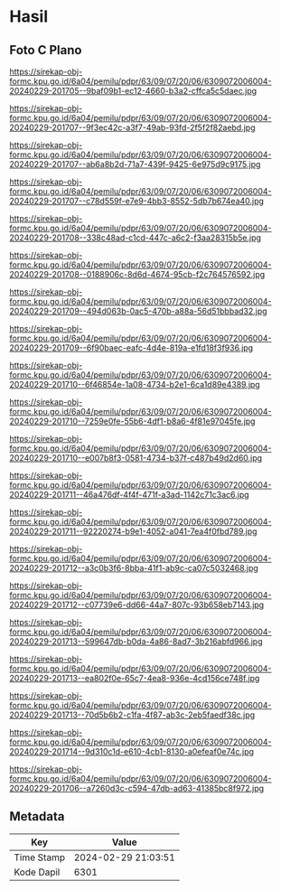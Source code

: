 # Hasil

## Foto C Plano

https://sirekap-obj-formc.kpu.go.id/6a04/pemilu/pdpr/63/09/07/20/06/6309072006004-20240229-201705--9baf09b1-ec12-4660-b3a2-cffca5c5daec.jpg

https://sirekap-obj-formc.kpu.go.id/6a04/pemilu/pdpr/63/09/07/20/06/6309072006004-20240229-201707--9f3ec42c-a3f7-49ab-93fd-2f5f2f82aebd.jpg

https://sirekap-obj-formc.kpu.go.id/6a04/pemilu/pdpr/63/09/07/20/06/6309072006004-20240229-201707--ab6a8b2d-71a7-439f-9425-6e975d9c9175.jpg

https://sirekap-obj-formc.kpu.go.id/6a04/pemilu/pdpr/63/09/07/20/06/6309072006004-20240229-201707--c78d559f-e7e9-4bb3-8552-5db7b674ea40.jpg

https://sirekap-obj-formc.kpu.go.id/6a04/pemilu/pdpr/63/09/07/20/06/6309072006004-20240229-201708--338c48ad-c1cd-447c-a6c2-f3aa28315b5e.jpg

https://sirekap-obj-formc.kpu.go.id/6a04/pemilu/pdpr/63/09/07/20/06/6309072006004-20240229-201708--0188906c-8d6d-4674-95cb-f2c764576592.jpg

https://sirekap-obj-formc.kpu.go.id/6a04/pemilu/pdpr/63/09/07/20/06/6309072006004-20240229-201709--494d063b-0ac5-470b-a88a-56d51bbbad32.jpg

https://sirekap-obj-formc.kpu.go.id/6a04/pemilu/pdpr/63/09/07/20/06/6309072006004-20240229-201709--6f90baec-eafc-4d4e-819a-e1fd18f3f936.jpg

https://sirekap-obj-formc.kpu.go.id/6a04/pemilu/pdpr/63/09/07/20/06/6309072006004-20240229-201710--6f46854e-1a08-4734-b2e1-6ca1d89e4389.jpg

https://sirekap-obj-formc.kpu.go.id/6a04/pemilu/pdpr/63/09/07/20/06/6309072006004-20240229-201710--7259e0fe-55b6-4df1-b8a6-4f81e97045fe.jpg

https://sirekap-obj-formc.kpu.go.id/6a04/pemilu/pdpr/63/09/07/20/06/6309072006004-20240229-201710--e007b8f3-0581-4734-b37f-c487b49d2d60.jpg

https://sirekap-obj-formc.kpu.go.id/6a04/pemilu/pdpr/63/09/07/20/06/6309072006004-20240229-201711--46a476df-4f4f-471f-a3ad-1142c71c3ac6.jpg

https://sirekap-obj-formc.kpu.go.id/6a04/pemilu/pdpr/63/09/07/20/06/6309072006004-20240229-201711--92220274-b9e1-4052-a041-7ea4f0fbd789.jpg

https://sirekap-obj-formc.kpu.go.id/6a04/pemilu/pdpr/63/09/07/20/06/6309072006004-20240229-201712--a3c0b3f6-8bba-41f1-ab9c-ca07c5032468.jpg

https://sirekap-obj-formc.kpu.go.id/6a04/pemilu/pdpr/63/09/07/20/06/6309072006004-20240229-201712--c07739e6-dd66-44a7-807c-93b658eb7143.jpg

https://sirekap-obj-formc.kpu.go.id/6a04/pemilu/pdpr/63/09/07/20/06/6309072006004-20240229-201713--599647db-b0da-4a86-8ad7-3b216abfd966.jpg

https://sirekap-obj-formc.kpu.go.id/6a04/pemilu/pdpr/63/09/07/20/06/6309072006004-20240229-201713--ea802f0e-65c7-4ea8-936e-4cd156ce748f.jpg

https://sirekap-obj-formc.kpu.go.id/6a04/pemilu/pdpr/63/09/07/20/06/6309072006004-20240229-201713--70d5b6b2-c1fa-4f87-ab3c-2eb5faedf38c.jpg

https://sirekap-obj-formc.kpu.go.id/6a04/pemilu/pdpr/63/09/07/20/06/6309072006004-20240229-201714--9d310c1d-e610-4cb1-8130-a0efeaf0e74c.jpg

https://sirekap-obj-formc.kpu.go.id/6a04/pemilu/pdpr/63/09/07/20/06/6309072006004-20240229-201706--a7260d3c-c594-47db-ad63-41385bc8f972.jpg


## Metadata

| Key        | Value               |
| ---------- | ------------------- |
| Time Stamp | 2024-02-29 21:03:51 |
| Kode Dapil | 6301                |



